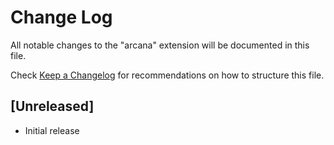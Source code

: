 # Change Log

All notable changes to the "arcana" extension will be documented in this file.

Check [Keep a Changelog](http://keepachangelog.com/) for recommendations on how to structure this file.

## [Unreleased]

- Initial release